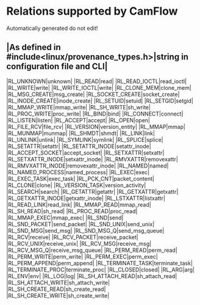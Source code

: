 # Relations supported by CamFlow

Automatically generated do not edit!

|As defined in #include<linux/provenance_types.h>|string in configuration file and CLI|
---------------------------------------------------------------------------------------
|RL_UNKNOWN|unknown|
|RL_READ|read|
|RL_READ_IOCTL|read_ioctl|
|RL_WRITE|write|
|RL_WRITE_IOCTL|write|
|RL_CLONE_MEM|clone_mem|
|RL_MSG_CREATE|msg_create|
|RL_SOCKET_CREATE|socket_create|
|RL_INODE_CREATE|inode_create|
|RL_SETUID|setuid|
|RL_SETGID|setgid|
|RL_MMAP_WRITE|mmap_write|
|RL_SH_WRITE|sh_write|
|RL_PROC_WRITE|proc_write|
|RL_BIND|bind|
|RL_CONNECT|connect|
|RL_LISTEN|listen|
|RL_ACCEPT|accept|
|RL_OPEN|open|
|RL_FILE_RCV|file_rcv|
|RL_VERSION|version_entity|
|RL_MMAP|mmap|
|RL_MUNMAP|munmap|
|RL_SHMDT|shmdt|
|RL_LINK|link|
|RL_UNLINK|unlink|
|RL_SYMLINK|symlink|
|RL_SPLICE|splice|
|RL_SETATTR|setattr|
|RL_SETATTR_INODE|setattr_inode|
|RL_ACCEPT_SOCKET|accept_socket|
|RL_SETXATTR|setxattr|
|RL_SETXATTR_INODE|setxattr_inode|
|RL_RMVXATTR|removexattr|
|RL_RMVXATTR_INODE|removexattr_inode|
|RL_NAMED|named|
|RL_NAMED_PROCESS|named_process|
|RL_EXEC|exec|
|RL_EXEC_TASK|exec_task|
|RL_PCK_CNT|packet_content|
|RL_CLONE|clone|
|RL_VERSION_TASK|version_activity|
|RL_SEARCH|search|
|RL_GETATTR|getattr|
|RL_GETXATTR|getxattr|
|RL_GETXATTR_INODE|getxattr_inode|
|RL_LSTXATTR|listxattr|
|RL_READ_LINK|read_link|
|RL_MMAP_READ|mmap_read|
|RL_SH_READ|sh_read|
|RL_PROC_READ|proc_read|
|RL_MMAP_EXEC|mmap_exec|
|RL_SND|send|
|RL_SND_PACKET|send_packet|
|RL_SND_UNIX|send_unix|
|RL_SND_MSG|send_msg|
|RL_SND_MSG_Q|send_msg_queue|
|RL_RCV|receive|
|RL_RCV_PACKET|receive_packet|
|RL_RCV_UNIX|receive_unix|
|RL_RCV_MSG|receive_msg|
|RL_RCV_MSG_Q|receive_msg_queue|
|RL_PERM_READ|perm_read|
|RL_PERM_WRITE|perm_write|
|RL_PERM_EXEC|perm_exec|
|RL_PERM_APPEND|perm_append|
|RL_TERMINATE_TASK|terminate_task|
|RL_TERMINATE_PROC|terminate_proc|
|RL_CLOSED|closed|
|RL_ARG|arg|
|RL_ENV|env|
|RL_LOG|log|
|RL_SH_ATTACH_READ|sh_attach_read|
|RL_SH_ATTACH_WRITE|sh_attach_write|
|RL_SH_CREATE_READ|sh_create_read|
|RL_SH_CREATE_WRITE|sh_create_write|
